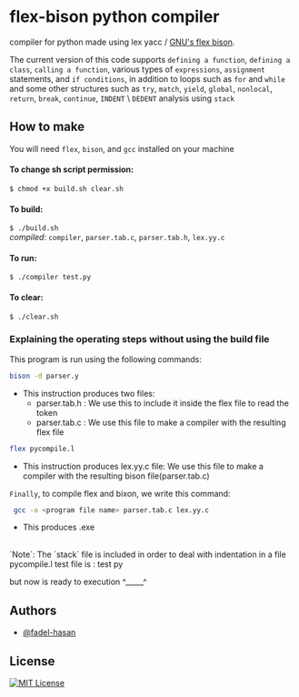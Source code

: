 # flex-bison python compiler

compiler for python made using lex yacc / [GNU's flex bison](https://www.gnu.org/software/bison/manual/).

The current version of this code supports `defining a function`, `defining a class`, `calling a function`, various types of `expressions`, `assignment` statements, and `if conditions`, in addition to loops such as `for` and `while` and some other structures such as `try`, `match`, `yield`, `global`, `nonlocal`, `return`, `break`, `continue`, `INDENT` \ `DEDENT` analysis using `stack`

## How to make
 You will need `flex`, `bison`, and `gcc` installed on your machine



#### To change sh script permission:
`$ chmod +x build.sh clear.sh`



#### To build:
`$ ./build.sh`
<br>
*compiled*: `compiler`, `parser.tab.c`, `parser.tab.h`, `lex.yy.c`




#### To run:
`$ ./compiler test.py`



#### To clear:
`$ ./clear.sh`


### Explaining the operating steps without using the build file

This program is run using the following commands:

```bash
bison -d parser.y 
```
- This instruction produces two files:
  - parser.tab.h : We use this to include it inside the flex file to read the token
  - parser.tab.c : We use this file to make a compiler with the resulting flex file

```bash
flex pycompile.l 
```
- This instruction produces lex.yy.c file: We use this file to make a compiler with the resulting bison file(parser.tab.c)

`Finally`, to compile flex and bixon, we write this command:

```bash
 gcc -o <program file name> parser.tab.c lex.yy.c
```
- This produces <name>.exe
<br>
`Note`: The `stack` file is included in order to deal with indentation in a file pycompile.l
test file is : test py

but now is ready to execution ^_____^

## Authors

- [@fadel-hasan](https://www.github.com/fadel-hasan)


## License

[![MIT License](https://img.shields.io/badge/License-MIT-green.svg)](https://choosealicense.com/licenses/mit/)
